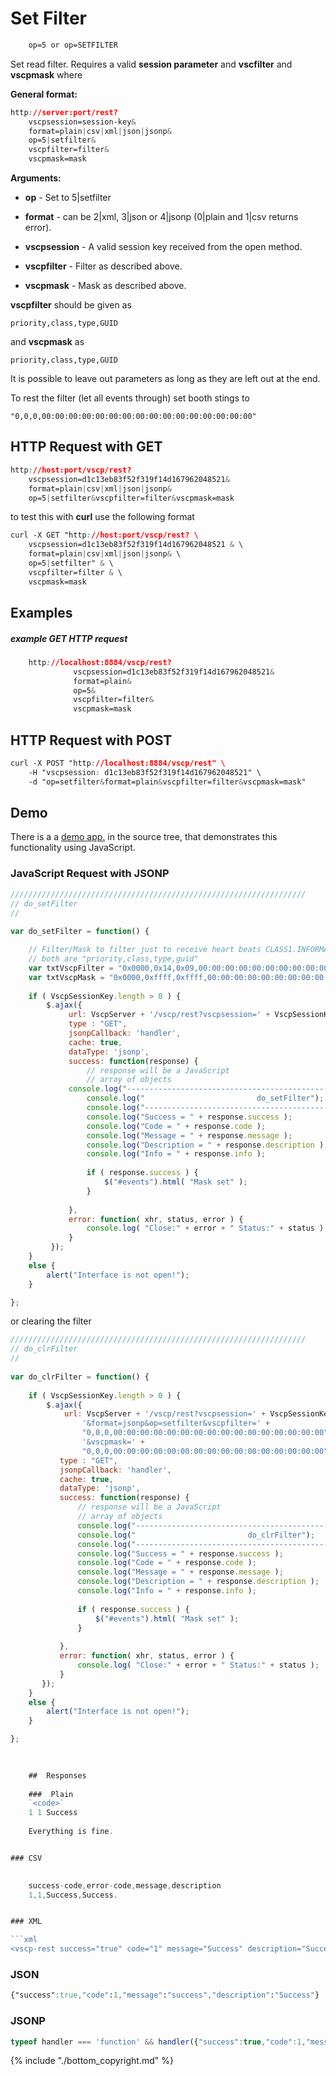 # Set Filter

```css
    op=5 or op=SETFILTER
```  
    
Set read filter. Requires a valid **session parameter** and **vscfilter** and **vscpmask** where 

**General format:**
```css
http://server:port/rest?
    vscpsession=session-key&
    format=plain|csv|xml|json|jsonp&
    op=5|setfilter&
    vscpfilter=filter&
    vscpmask=mask
```

**Arguments:**


*  **op** - Set to 5|setfilter

*  **format** - can be 2|xml, 3|json or 4|jsonp (0|plain and 1|csv returns error).

*  **vscpsession** - A valid session key received from the open method.

*  **vscpfilter** - Filter as described above.

*  **vscpmask** - Mask as described above.

**vscpfilter** should be given as

    priority,class,type,GUID
    
and **vscpmask** as

    priority,class,type,GUID

It is possible to leave out parameters as long as they are left out at the end.

To rest the filter (let all events through) set booth stings to

    "0,0,0,00:00:00:00:00:00:00:00:00:00:00:00:00:00:00:00"

## HTTP Request with GET

```css
http://host:port/vscp/rest?
    vscpsession=d1c13eb83f52f319f14d167962048521&
    format=plain|csv|xml|json|jsonp&
    op=5|setfilter&vscpfilter=filter&vscpmask=mask    
```

to test this with **curl** use the following format

```css
curl -X GET "http://host:port/vscp/rest? \
    vscpsession=d1c13eb83f52f319f14d167962048521 & \
    format=plain|csv|xml|json|jsonp& \
    op=5|setfilter" & \
    vscpfilter=filter & \
    vscpmask=mask
```


## Examples

##### example GET HTTP request

```css
    http://localhost:8884/vscp/rest?  
              vscpsession=d1c13eb83f52f319f14d167962048521&
              format=plain&
              op=5&
              vscpfilter=filter&
              vscpmask=mask
```  


## HTTP Request with POST

```css
curl -X POST "http://localhost:8884/vscp/rest" \
    -H "vscpsession: d1c13eb83f52f319f14d167962048521" \ 
    -d "op=setfilter&format=plain&vscpfilter=filter&vscpmask=mask"     
```

## Demo

There is a a [demo app.](https://github.com/grodansparadis/vscp-ux/tree/master/rest) in the source tree, that demonstrates this functionality using JavaScript.

### JavaScript Request with JSONP

```javascript
//////////////////////////////////////////////////////////////////
// do_setFilter
//
		
var do_setFilter = function() {

    // Filter/Mask to filter just to receive heart beats CLASS1.INFORMATION, Type=9 Node heartbeat
    // both are "priority,class,type,guid"
    var txtVscpFilter = "0x0000,0x14,0x09,00:00:00:00:00:00:00:00:00:00:00:00:00:00:00:00";
    var txtVscpMask = "0x0000,0xffff,0xffff,00:00:00:00:00:00:00:00:00:00:00:00:00:00:00:00";
			
    if ( VscpSessionKey.length > 0 ) {	
        $.ajax({
             url: VscpServer + '/vscp/rest?vscpsession=' + VscpSessionKey + '&format=jsonp&op=setfilter&vscpfilter=' + txtVscpFilter + '&vscpmask=' + txtVscpMask,
             type : "GET",
             jsonpCallback: 'handler',
             cache: true,
             dataType: 'jsonp',
             success: function(response) {
                 // response will be a JavaScript
                 // array of objects
	         console.log("-----------------------------------------------------------");
                 console.log("                         do_setFilter");
                 console.log("-----------------------------------------------------------");
                 console.log("Success = " + response.success );
                 console.log("Code = " + response.code );
                 console.log("Message = " + response.message );
                 console.log("Description = " + response.description );		
                 console.log("Info = " + response.info );
					
                 if ( response.success ) {
                     $("#events").html( "Mask set" );
                 }					
					
             },
             error: function( xhr, status, error ) {
                 console.log( "Close:" + error + " Status:" + status );
             }
         });
    }
    else {
        alert("Interface is not open!");
    }

};
```

or clearing the filter

```javascript
//////////////////////////////////////////////////////////////////
// do_clrFilter
//
		
var do_clrFilter = function() {
			
    if ( VscpSessionKey.length > 0 ) {	
        $.ajax({
            url: VscpServer + '/vscp/rest?vscpsession=' + VscpSessionKey + 
                '&format=jsonp&op=setfilter&vscpfilter=' + 
                "0,0,0,00:00:00:00:00:00:00:00:00:00:00:00:00:00:00:00" + 
                '&vscpmask=' + 
                "0,0,0,00:00:00:00:00:00:00:00:00:00:00:00:00:00:00:00",
           type : "GET",
           jsonpCallback: 'handler',
           cache: true,
           dataType: 'jsonp',
           success: function(response) {
               // response will be a JavaScript
               // array of objects
               console.log("-----------------------------------------------------------");
               console.log("                         do_clrFilter");
               console.log("-----------------------------------------------------------");
               console.log("Success = " + response.success );
               console.log("Code = " + response.code );
               console.log("Message = " + response.message );
               console.log("Description = " + response.description );
               console.log("Info = " + response.info );
					
               if ( response.success ) {
                   $("#events").html( "Mask set" );
               }					
					
           },
           error: function( xhr, status, error ) {
               console.log( "Close:" + error + " Status:" + status );
           }
       });
    }
    else {
        alert("Interface is not open!");
    }

};

	
	
	##  Responses
	
	###  Plain
	`<code>`
	1 1 Success 
	
	Everything is fine.


### CSV

	
	success-code,error-code,message,description
	1,1,Success,Success.


### XML

```xml
<vscp-rest success="true" code="1" message="Success" description="Success."/>
```

### JSON

```css
{"success":true,"code":1,"message":"success","description":"Success"}
```

### JSONP

```javascript
typeof handler === 'function' && handler({"success":true,"code":1,"message":"success","description":"Success"});
```



{% include "./bottom_copyright.md" %}
